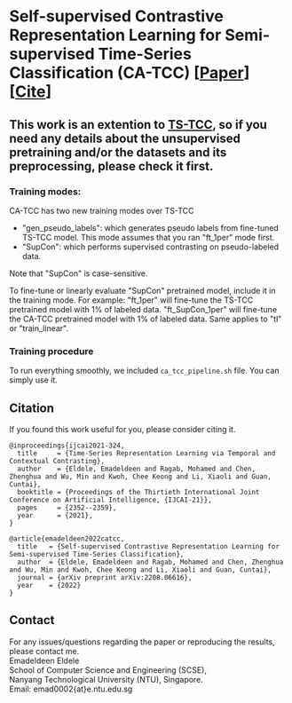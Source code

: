 # Self-supervised Contrastive Representation Learning for Semi-supervised Time-Series Classification (CA-TCC) [[Paper](http://arxiv.org/abs/2208.06616)] [[Cite](#citation)]

## This work is an extention to [TS-TCC](https://github.com/emadeldeen24/TS-TCC), so if you need any details about the unsupervised pretraining and/or the datasets and its preprocessing, please check it first.


### Training modes:
CA-TCC has two new training modes over TS-TCC
- "gen_pseudo_labels": which generates pseudo labels from fine-tuned TS-TCC model. This mode assumes that you ran "ft_1per" mode first.
- "SupCon": which performs supervised contrasting on pseudo-labeled data.

Note that "SupCon" is case-sensitive.

To fine-tune or linearly evaluate "SupCon" pretrained model, include it in the training mode.
For example: "ft_1per" will fine-tune the TS-TCC pretrained model with 1% of labeled data.
"ft_SupCon_1per" will fine-tune the CA-TCC pretrained model with 1% of labeled data.
Same applies to "tl" or "train_linear".

### Training procedure
To run everything smoothly, we included `ca_tcc_pipeline.sh` file. You can simply use it.


## Citation
If you found this work useful for you, please consider citing it.
```
@inproceedings{ijcai2021-324,
  title     = {Time-Series Representation Learning via Temporal and Contextual Contrasting},
  author    = {Eldele, Emadeldeen and Ragab, Mohamed and Chen, Zhenghua and Wu, Min and Kwoh, Chee Keong and Li, Xiaoli and Guan, Cuntai},
  booktitle = {Proceedings of the Thirtieth International Joint Conference on Artificial Intelligence, {IJCAI-21}},
  pages     = {2352--2359},
  year      = {2021},
}
```
```
@article{emadeldeen2022catcc,
  title   = {Self-supervised Contrastive Representation Learning for Semi-supervised Time-Series Classification},
  author  = {Eldele, Emadeldeen and Ragab, Mohamed and Chen, Zhenghua and Wu, Min and Kwoh, Chee Keong and Li, Xiaoli and Guan, Cuntai},
  journal = {arXiv preprint arXiv:2208.06616},
  year    = {2022}
}
```

## Contact
For any issues/questions regarding the paper or reproducing the results, please contact me.   
Emadeldeen Eldele   
School of Computer Science and Engineering (SCSE),   
Nanyang Technological University (NTU), Singapore.   
Email: emad0002{at}e.ntu.edu.sg   
